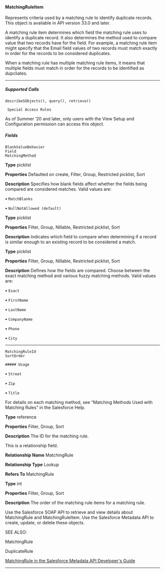 #### MatchingRuleItem

Represents criteria used by a matching rule to identify duplicate records. This object is available in API version 33.0 and later.

A matching rule item determines which field the matching rule uses to identify a duplicate record. It also determines the method used
to compare value that two records have for the field. For example, a matching rule item might specify that the Email field values of
two records must match exactly in order for the records to be considered duplicates.

When a matching rule has multiple matching rule items, it means that multiple fields must match in order for the records to be identified
as dupcliates.


-----

##### Supported Calls
```
describeSObjects(), query(), retrieve()

 Special Access Rules

```
As of Summer ’20 and later, only users with the View Setup and Configuration permission can access this object.

##### Fields

```
BlankValueBehavior
Field
MatchingMethod

```

**Type**
picklist

**Properties**
Defaulted on create, Filter, Group, Restricted picklist, Sort

**Description**
Specifies how blank fields affect whether the fields being compared are considered
matches. Valid values are:

**•** `MatchBlanks`

**•** `NullNotAllowed (default)`

**Type**
picklist

**Properties**
Filter, Group, Nillable, Restricted picklist, Sort

**Description**
Indicates which field to compare when determining if a record is similar enough
to an existing record to be considered a match.

**Type**
picklist

**Properties**
Filter, Group, Nillable, Restricted picklist, Sort

**Description**
Defines how the fields are compared. Choose between the exact matching
method and various fuzzy matching methods. Valid values are:

**•** `Exact`

**•** `FirstName`

**•** `LastName`

**•** `CompanyName`

**•** `Phone`

**•** `City`


-----

```
MatchingRuleId
SortOrder

##### Usage

```


**•** `Street`

**•** `Zip`

**•** `Title`

For details on each matching method, see “Matching Methods Used with
Matching Rules” in the Salesforce Help.

**Type**
reference

**Properties**
Filter, Group, Sort

**Description**
The ID for the matching rule.

This is a relationship field.

**Relationship Name**
MatchingRule

**Relationship Type**
Lookup

**Refers To**
MatchingRule

**Type**
int

**Properties**
Filter, Group, Sort

**Description**
The order of the matching rule items for a matching rule.


Use the Salesforce SOAP API to retrieve and view details about MatchingRule and MatchingRuleItem. Use the Salesforce Metadata API
to create, update, or delete these objects.

SEE ALSO:

MatchingRule

DuplicateRule

[MatchingRule in the Salesforce Metadata API Developer's Guide](https://developer.salesforce.com/docs/atlas.en-us.254.0.api_meta.meta/api_meta/meta_matchingrule.htm)


-----
